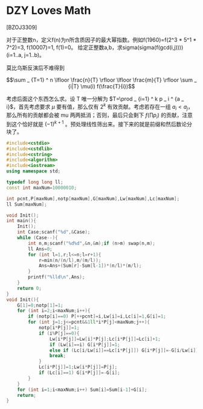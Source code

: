 # DZY Loves Math
[BZOJ3309]

对于正整数n，定义f(n)为n所含质因子的最大幂指数。例如f(1960)=f(2^3 * 5^1 * 7^2)=3, f(10007)=1, f(1)=0。
给定正整数a,b，求sigma(sigma(f(gcd(i,j)))) (i=1..a, j=1..b)。

莫比乌斯反演后不难得到

$$\sum _ {T=1} ^ n \lfloor \frac{n}{T} \rfloor \lfloor \frac{m}{T} \rfloor \sum _ {i|T} \mu(i) f(\frac{T}{i})$$

考虑后面这个东西怎么求。设 T 唯一分解为 $T=\prod _ {i=1} ^ k p _ i ^ {a _ i}$，首先考虑要求 $\mu$ 要有值，那么仅有 $2 ^ k$ 有效贡献。考虑若存在一组 $a _ i < a _ j$，那么所有的贡献都会被 mu 两两抵消；否则，最后只会剩下 $f(\prod p _ i)$ 的贡献，注意到这个恰好就是 $(-1) ^ {k+1}$ 。预处理线性筛出来。接下来的就是前缀和然后数论分块了。

```cpp
#include<cstdio>
#include<cstdlib>
#include<cstring>
#include<algorithm>
#include<iostream>
using namespace std;

typedef long long ll;
const int maxNum=10000010;

int pcnt,P[maxNum],notp[maxNum],G[maxNum],Lw[maxNum],Lc[maxNum];
ll Sum[maxNum];

void Init();
int main(){
    Init();
    int Case;scanf("%d",&Case);
    while (Case--){
        int n,m;scanf("%d%d",&n,&m);if (n>m) swap(n,m);
        ll Ans=0;
        for (int l=1,r;l<=n;l=r+1){
            r=min(n/(n/l),m/(m/l));
            Ans=Ans+(Sum[r]-Sum[l-1])*(n/l)*(m/l);
        }
        printf("%lld\n",Ans);
    }
    return 0;
}
void Init(){
    G[1]=0;notp[1]=1;
    for (int i=2;i<maxNum;i++){
        if (notp[i]==0) P[++pcnt]=i,Lw[i]=i,Lc[i]=1,G[i]=1;
        for (int j=1;j<=pcnt&&1ll*i*P[j]<maxNum;j++){
            notp[i*P[j]]=1;
            if (i%P[j]==0){
                Lw[i*P[j]]=Lw[i]*P[j];Lc[i*P[j]]=Lc[i]+1;
                if (Lw[i]==i) G[i*P[j]]=1;
                else if (Lc[i/Lw[i]]==Lc[i*P[j]]) G[i*P[j]]=-G[i/Lw[i]];
                break;
            }
            Lc[i*P[j]]=1;Lw[i*P[j]]=P[j];
            if (Lc[i]==1) G[i*P[j]]=-G[i];
        }
    }
    for (int i=1;i<maxNum;i++) Sum[i]=Sum[i-1]+G[i];
    return;
}
```